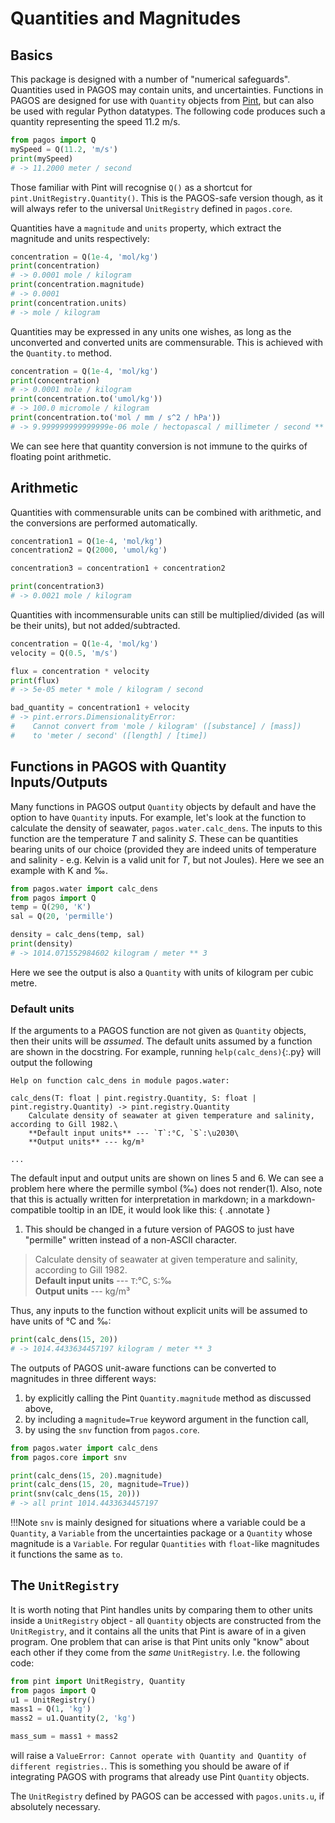 # Quantities and Magnitudes

## Basics
This package is designed with a number of "numerical safeguards". Quantities used in PAGOS may contain units, and uncertainties. Functions in PAGOS are designed for use with `Quantity` objects from [Pint](https://pint.readthedocs.io/en/stable/), but can also be used with regular Python datatypes. The following code produces such a quantity representing the speed 11.2 m/s.
```py
from pagos import Q
mySpeed = Q(11.2, 'm/s')
print(mySpeed)
# -> 11.2000 meter / second
```
Those familiar with Pint will recognise `Q()` as a shortcut for `pint.UnitRegistry.Quantity()`. This is the PAGOS-safe version though, as it will always refer to the universal `UnitRegistry` defined in `pagos.core`.

Quantities have a `magnitude` and `units` property, which extract the magnitude and units respectively:
```py
concentration = Q(1e-4, 'mol/kg')
print(concentration)
# -> 0.0001 mole / kilogram
print(concentration.magnitude)
# -> 0.0001
print(concentration.units)
# -> mole / kilogram
```

Quantities may be expressed in any units one wishes, as long as the unconverted and converted units are commensurable.
This is achieved with the `Quantity.to` method.
```py
concentration = Q(1e-4, 'mol/kg')
print(concentration)
# -> 0.0001 mole / kilogram
print(concentration.to('umol/kg'))
# -> 100.0 micromole / kilogram
print(concentration.to('mol / mm / s^2 / hPa'))
# -> 9.999999999999999e-06 mole / hectopascal / millimeter / second ** 2
```
We can see here that quantity conversion is not immune to the quirks of floating point arithmetic.

## Arithmetic
Quantities with commensurable units can be combined with arithmetic, and the conversions are performed automatically.
```py
concentration1 = Q(1e-4, 'mol/kg')
concentration2 = Q(2000, 'umol/kg')

concentration3 = concentration1 + concentration2

print(concentration3)
# -> 0.0021 mole / kilogram
```

Quantities with incommensurable units can still be multiplied/divided (as will be their units), but not added/subtracted.
```py
concentration = Q(1e-4, 'mol/kg')
velocity = Q(0.5, 'm/s')

flux = concentration * velocity
print(flux)
# -> 5e-05 meter * mole / kilogram / second

bad_quantity = concentration1 + velocity
# -> pint.errors.DimensionalityError: 
#    Cannot convert from 'mole / kilogram' ([substance] / [mass])
#    to 'meter / second' ([length] / [time])
```

## Functions in PAGOS with Quantity Inputs/Outputs
Many functions in PAGOS output `Quantity` objects by default and have the option to have `Quantity` inputs.
For example, let's look at the function to calculate the density of seawater, `pagos.water.calc_dens`. The
inputs to this function are the temperature $T$ and salinity $S$. These can be quantities bearing units of
our choice (provided they are indeed units of temperature and salinity - e.g. Kelvin is a valid unit for
$T$, but not Joules). Here we see an example with K and &permil;.
```py
from pagos.water import calc_dens
from pagos import Q
temp = Q(290, 'K')
sal = Q(20, 'permille')

density = calc_dens(temp, sal)
print(density)
# -> 1014.071552984602 kilogram / meter ** 3
``` 
Here we see the output is also a `Quantity` with units of kilogram per cubic metre.

### Default units
If the arguments to a PAGOS function are not given as `Quantity` objects, then their units will be _assumed_.
The default units assumed by a function are shown in the docstring. For example, running `help(calc_dens)`{:.py} will
output the following
```linenums="1"
Help on function calc_dens in module pagos.water:

calc_dens(T: float | pint.registry.Quantity, S: float | pint.registry.Quantity) -> pint.registry.Quantity
    Calculate density of seawater at given temperature and salinity, according to Gill 1982.\
    **Default input units** --- `T`:°C, `S`:\u2030\
    **Output units** --- kg/m³

...
```

The default input and output units are shown on lines 5 and 6. We can see a problem here where the
permille symbol (‰) does not render(1). Also, note that this is actually written for interpretation in markdown;
in a markdown-compatible tooltip in an IDE, it would look like this:
{ .annotate }

1. This should be changed in a future version of PAGOS to just have "permille" written instead of a non-ASCII character.

>Calculate density of seawater at given temperature and salinity, according to Gill 1982.<br>
>**Default input units** --- `T`:°C, `S`:‰<br>
>**Output units** --- kg/m³

Thus, any inputs to the function without explicit units will be assumed to have units of °C and ‰:
```py
print(calc_dens(15, 20))
# -> 1014.4433634457197 kilogram / meter ** 3
```

The outputs of PAGOS unit-aware functions can be converted to magnitudes in three different ways:
1. by explicitly calling the Pint `Quantity.magnitude` method as discussed above,
2. by including a `magnitude=True` keyword argument in the function call,
3. by using the `snv` function from `pagos.core`.
```py
from pagos.water import calc_dens
from pagos.core import snv

print(calc_dens(15, 20).magnitude)
print(calc_dens(15, 20, magnitude=True))
print(snv(calc_dens(15, 20)))
# -> all print 1014.4433634457197
```

!!!Note
    `snv` is mainly designed for
    situations where a variable could be a `Quantity`, a `Variable` from the uncertainties package or a
    `Quantity` whose magnitude is a `Variable`. For regular `Quantities` with `float`-like magnitudes it
    functions the same as `to`.

## The `UnitRegistry`
It is worth noting that Pint handles units by comparing them to other units inside a `UnitRegistry` object - 
all `Quantity` objects are constructed from the `UnitRegistry`, and it contains all the units that Pint is
aware of in a given program. One problem that can arise is that Pint units only "know" about each other if
they come from the _same_ `UnitRegistry`. I.e. the following code:
```py
from pint import UnitRegistry, Quantity
from pagos import Q
u1 = UnitRegistry()
mass1 = Q(1, 'kg')
mass2 = u1.Quantity(2, 'kg')

mass_sum = mass1 + mass2
```
will raise a `ValueError: Cannot operate with Quantity and Quantity of different registries.`. This is
something you should be aware of if integrating PAGOS with programs that already use Pint `Quantity`
objects.

The `UnitRegistry` defined by PAGOS can be accessed with `pagos.units.u`, if absolutely necessary.